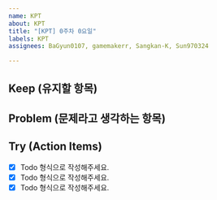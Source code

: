 ```yaml
---
name: KPT
about: KPT
title: "[KPT] 0주차 0요일"
labels: KPT
assignees: BaGyun0107, gamemakerr, Sangkan-K, Sun970324

---
```


## Keep (유지할 항목)
 
## Problem (문제라고 생각하는 항목)

## Try (Action Items)
* [x]  Todo 형식으로 작성해주세요.
* [x]  Todo 형식으로 작성해주세요.
* [x]  Todo 형식으로 작성해주세요.
